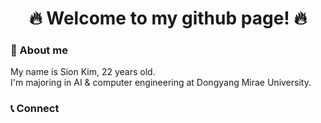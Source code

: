 <div align="center">
  <h1> 🔥 Welcome to my github page! 🔥 </h1>
</div>

<div>
  <h3> 💬 About me </h3>
  My name is Sion Kim, 22 years old. <br>
  I'm majoring in AI & computer engineering at Dongyang Mirae University.

  <h3> 📞 Connect </h3>
  
</div>


<!--
**akso1234/akso1234** is a ✨ _special_ ✨ repository because its `README.md` (this file) appears on your GitHub profile.

🔥 Welcome to my github page! 🔥 이 부분 사진으로 대체해도 될 것 같음
I am majoring in computer engineering at university.

내 소개
(이름, 나이, 학교, 학과)
(나를 연결할 수 있는 무언가 (인스타, github, gmail, 네이버 등등)

🚀 지금 공부하고 있는 내용 (자바, 데이터분석, mysql, jsp, 딥러닝, github 등등)

🎈 내가 잘하는 분야 (파이썬, C언어 등등)

📌 레파지토리 중 지금 현재 많이 쓰고 있는 거
(백준)

📚 참여했던 나의 프로젝트
(칼림바 프로그램 python (2020 ~ 2020))
(디스코드 뮤직봇 제작 python (2021 ~ 2021))
(디스코드 게임봇 제작 python (2022 ~ 2022))
(2D 게임 프로젝트 Unity(C#) (2023 ~ ing))

내가 좋아하는 명언이나 사진

깃허브 스탯, Top languages 등

- 🔭 I’m currently working on ...
- 🌱 I’m currently learning ...
- 👯 I’m looking to collaborate on ...
- 🤔 I’m looking for help with ...
- 💬 Ask me about ...
- 📫 How to reach me: ...
- 😄 Pronouns: ...
- ⚡ Fun fact: ...
-->


